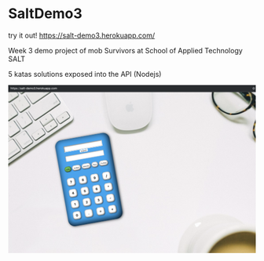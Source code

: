 # SaltDemo3
try it out!
https://salt-demo3.herokuapp.com/

 Week 3 demo project of mob Survivors at School of Applied Technology SALT
 
 5 katas solutions exposed into the API (Nodejs)

 <img src="Screenshot 2019-05-26 at 19.18.34.png" alt="drawing" width="600"/>
